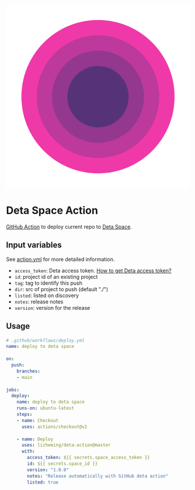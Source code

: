 ![](assets/deta.svg)
# Deta Space Action

[GitHub Action](https://github.com/features/actions) to deploy current repo to [Deta Space](https://deta.space).
## Input variables

See [action.yml](action.yml) for more detailed information.

- `access_token`: Deta access token. [How to get Deta access token?](https://deta.space/docs/en/basics/cli#authentication)
- `id`: project id of an existing project
- `tag`: tag to identify this push
- `dir`: src of project to push (default "./")
- `listed`: listed on discovery
- `notes`: release notes
- `version`: version for the release

## Usage


```yml
# .github/workflows/deploy.yml
name: deploy to deta space

on: 
  push:
    branches:
    - main

jobs:
  deploy:
    name: deploy to deta space
    runs-on: ubuntu-latest
    steps:
    - name: Checkout
      uses: actions/checkout@v2

    - name: Deploy
      uses: lizheming/deta-action@master
      with:
        access_token: ${{ secrets.space_access_token }}
        id: ${{ secrets.space_id }}
        version: "1.0.0"
        notes: "Release automatically with GitHub deta action"
        listed: true
```